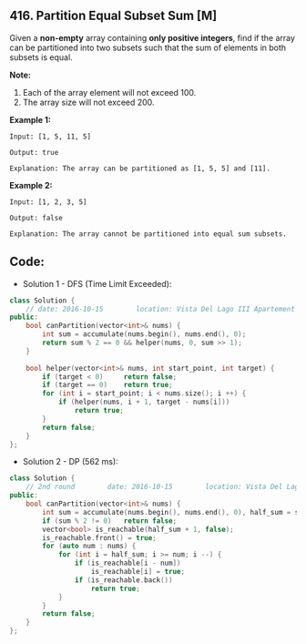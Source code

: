 ## 416. Partition Equal Subset Sum [M]
Given a **non-empty** array containing **only positive integers**, find if the array can be partitioned into two subsets such that the sum of elements in both subsets is equal.

**Note:**
  1. Each of the array element will not exceed 100.
  2. The array size will not exceed 200.

**Example 1:**
```
Input: [1, 5, 11, 5]

Output: true

Explanation: The array can be partitioned as [1, 5, 5] and [11].
```

**Example 2:**
```
Input: [1, 2, 3, 5]

Output: false

Explanation: The array cannot be partitioned into equal sum subsets.
```

## Code:
- Solution 1 - DFS (Time Limit Exceeded):
```c++
class Solution {
    // date: 2016-10-15        location: Vista Del Lago III Apartement
public:
    bool canPartition(vector<int>& nums) {
        int sum = accumulate(nums.begin(), nums.end(), 0);
        return sum % 2 == 0 && helper(nums, 0, sum >> 1);
    }
    
    bool helper(vector<int>& nums, int start_point, int target) {
        if (target < 0)     return false;
        if (target == 0)    return true;
        for (int i = start_point; i < nums.size(); i ++) {
            if (helper(nums, i + 1, target - nums[i]))
                return true;
        }
        return false;
    }
};
```

- Solution 2 - DP (562 ms):
```c++
class Solution {
    // 2nd round        date: 2016-10-15        location: Vista Del Lago III Apartement
public:
    bool canPartition(vector<int>& nums) {
        int sum = accumulate(nums.begin(), nums.end(), 0), half_sum = sum >> 1;
        if (sum % 2 != 0)   return false;
        vector<bool> is_reachable(half_sum + 1, false);
        is_reachable.front() = true;
        for (auto num : nums) {
            for (int i = half_sum; i >= num; i --) {
                if (is_reachable[i - num])
                    is_reachable[i] = true;
                if (is_reachable.back())
                    return true;
            }
        }
        return false;
    }
};
```
